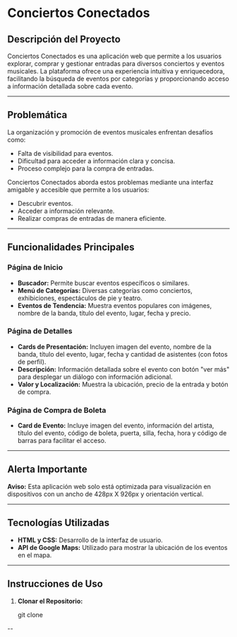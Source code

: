 # Conciertos Conectados

## Descripción del Proyecto

Conciertos Conectados es una aplicación web que permite a los usuarios explorar, comprar y gestionar entradas para diversos conciertos y eventos musicales. La plataforma ofrece una experiencia intuitiva y enriquecedora, facilitando la búsqueda de eventos por categorías y proporcionando acceso a información detallada sobre cada evento.

---

## Problemática

La organización y promoción de eventos musicales enfrentan desafíos como:

- Falta de visibilidad para eventos.
- Dificultad para acceder a información clara y concisa.
- Proceso complejo para la compra de entradas.

Conciertos Conectados aborda estos problemas mediante una interfaz amigable y accesible que permite a los usuarios:

- Descubrir eventos.
- Acceder a información relevante.
- Realizar compras de entradas de manera eficiente.

---

## Funcionalidades Principales

### Página de Inicio

- **Buscador:** Permite buscar eventos específicos o similares.
- **Menú de Categorías:** Diversas categorías como conciertos, exhibiciones, espectáculos de pie y teatro.
- **Eventos de Tendencia:** Muestra eventos populares con imágenes, nombre de la banda, título del evento, lugar, fecha y precio.


### Página de Detalles

- **Cards de Presentación:** Incluyen imagen del evento, nombre de la banda, título del evento, lugar, fecha y cantidad de asistentes (con fotos de perfil).
- **Descripción:** Información detallada sobre el evento con botón "ver más" para desplegar un diálogo con información adicional.
- **Valor y Localización:** Muestra la ubicación, precio de la entrada y botón de compra.

### Página de Compra de Boleta

- **Card de Evento:** Incluye imagen del evento, información del artista, título del evento, código de boleta, puerta, silla, fecha, hora y código de barras para facilitar el acceso.

---

## Alerta Importante

**Aviso:** Esta aplicación web solo está optimizada para visualización en dispositivos con un ancho de 428px X 926px y orientación vertical.

---

## Tecnologías Utilizadas

- **HTML y CSS:** Desarrollo de la interfaz de usuario.
- **API de Google Maps:** Utilizado para mostrar la ubicación de los eventos en el mapa.

---

## Instrucciones de Uso

1. **Clonar el Repositorio:**

   git clone <URL-del-repositorio>

--